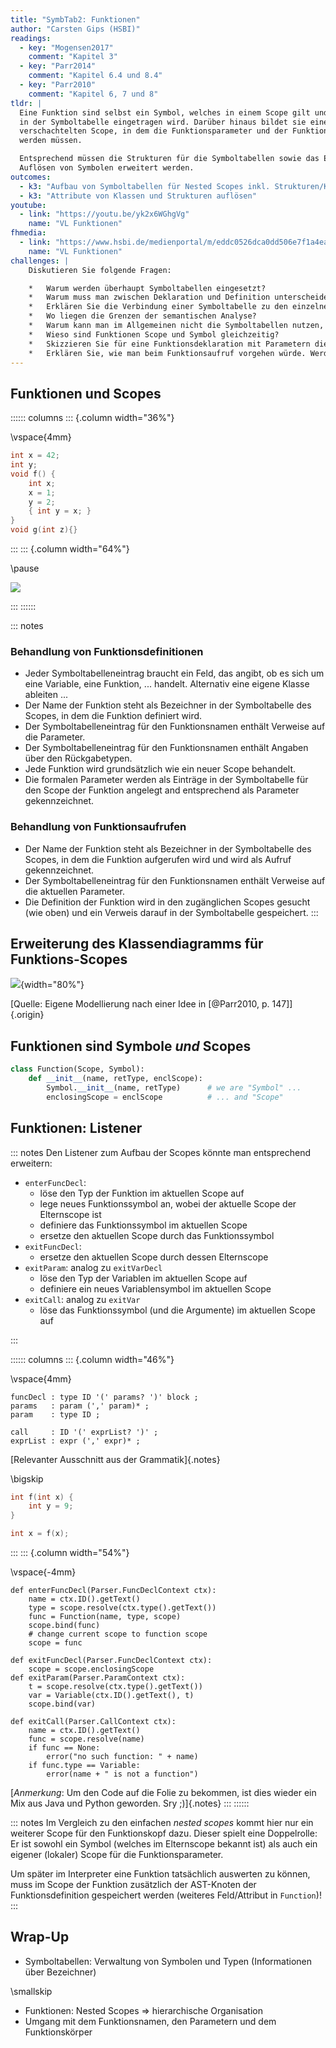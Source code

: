 ```yaml
---
title: "SymbTab2: Funktionen"
author: "Carsten Gips (HSBI)"
readings:
  - key: "Mogensen2017"
    comment: "Kapitel 3"
  - key: "Parr2014"
    comment: "Kapitel 6.4 und 8.4"
  - key: "Parr2010"
    comment: "Kapitel 6, 7 und 8"
tldr: |
  Eine Funktion sind selbst ein Symbol, welches in einem Scope gilt und entsprechend
  in der Symboltabelle eingetragen wird. Darüber hinaus bildet sie einen neuen
  verschachtelten Scope, in dem die Funktionsparameter und der Funktionskörper definiert
  werden müssen.

  Entsprechend müssen die Strukturen für die Symboltabellen sowie das Eintragen und das
  Auflösen von Symbolen erweitert werden.
outcomes:
  - k3: "Aufbau von Symboltabellen für Nested Scopes inkl. Strukturen/Klassen mit einem Listener"
  - k3: "Attribute von Klassen und Strukturen auflösen"
youtube:
  - link: "https://youtu.be/yk2x6WGhgVg"
    name: "VL Funktionen"
fhmedia:
  - link: "https://www.hsbi.de/medienportal/m/eddc0526dca0dd506e7f1a4ea426319fca05126ebacadb328ab8ccf68f2d0b038bc58b98ab51fdf3774db1b3a4ffe5b3d2279c7db4a37fe277ed2f3b27b9e495"
    name: "VL Funktionen"
challenges: |
    Diskutieren Sie folgende Fragen:

    *   Warum werden überhaupt Symboltabellen eingesetzt?
    *   Warum muss man zwischen Deklaration und Definition unterscheiden?
    *   Erklären Sie die Verbindung einer Symboltabelle zu den einzelnen Phasen einer Compiler-Pipeline.
    *   Wo liegen die Grenzen der semantischen Analyse?
    *   Warum kann man im Allgemeinen nicht die Symboltabellen nutzen, um die Werte von Symbolen mit zu speichern?
    *   Wieso sind Funktionen Scope und Symbol gleichzeitig?
    *   Skizzieren Sie für eine Funktionsdeklaration mit Parametern die resultierende Symboltabelle.
    *   Erklären Sie, wie man beim Funktionsaufruf vorgehen würde. Werden dabei Einträge in der Symboltabelle erzeugt?
---
```



## Funktionen und Scopes

:::::: columns
::: {.column width="36%"}

\vspace{4mm}

```c
int x = 42;
int y;
void f() {
    int x;
    x = 1;
    y = 2;
    { int y = x; }
}
void g(int z){}
```

:::
::: {.column width="64%"}

\pause

![](images/functionscopes.png)

:::
::::::

::: notes
### Behandlung von Funktionsdefinitionen

*   Jeder Symboltabelleneintrag braucht ein Feld, das angibt, ob es sich um eine
    Variable, eine Funktion, ... handelt. Alternativ eine eigene Klasse ableiten ...
*   Der Name der Funktion steht als Bezeichner in der Symboltabelle des Scopes, in dem
    die Funktion definiert wird.
*   Der Symboltabelleneintrag für den Funktionsnamen enthält Verweise auf die Parameter.
*   Der Symboltabelleneintrag für den Funktionsnamen enthält Angaben über den Rückgabetypen.
*   Jede Funktion wird grundsätzlich wie ein neuer Scope behandelt.
*   Die formalen Parameter werden als Einträge in der Symboltabelle für den Scope der
    Funktion angelegt and entsprechend als Parameter gekennzeichnet.

### Behandlung von Funktionsaufrufen

*   Der Name der Funktion steht als Bezeichner in der Symboltabelle des Scopes, in dem
    die Funktion aufgerufen wird und wird als Aufruf gekennzeichnet.
*   Der Symboltabelleneintrag für den Funktionsnamen enthält Verweise auf die aktuellen
    Parameter.
*   Die Definition der Funktion wird in den zugänglichen Scopes gesucht (wie oben) und
    ein Verweis darauf in der Symboltabelle gespeichert.
:::


## Erweiterung des Klassendiagramms für Funktions-Scopes

![](images/functionscopesuml.png){width="80%"}

[Quelle: Eigene Modellierung nach einer Idee in [@Parr2010, p. 147]]{.origin}


## Funktionen sind Symbole *und* Scopes

``` python
class Function(Scope, Symbol):
    def __init__(name, retType, enclScope):
        Symbol.__init__(name, retType)      # we are "Symbol" ...
        enclosingScope = enclScope          # ... and "Scope"
```

## Funktionen: Listener

::: notes
Den Listener zum Aufbau der Scopes könnte man entsprechend erweitern:

*   `enterFuncDecl`:
    *   löse den Typ der Funktion im aktuellen Scope auf
    *   lege neues Funktionssymbol an, wobei der aktuelle Scope der Elternscope ist
    *   definiere das Funktionssymbol im aktuellen Scope
    *   ersetze den aktuellen Scope durch das Funktionssymbol
*   `exitFuncDecl`:
    *   ersetze den aktuellen Scope durch dessen Elternscope
*   `exitParam`: analog zu `exitVarDecl`
    *   löse den Typ der Variablen im aktuellen Scope auf
    *   definiere ein neues Variablensymbol im aktuellen Scope
*   `exitCall`: analog zu `exitVar`
    *   löse das Funktionssymbol (und die Argumente) im aktuellen Scope auf

:::

:::::: columns
::: {.column width="46%"}

\vspace{4mm}

``` {.yacc size="footnotesize"}
funcDecl : type ID '(' params? ')' block ;
params   : param (',' param)* ;
param    : type ID ;

call     : ID '(' exprList? ')' ;
exprList : expr (',' expr)* ;
```

[Relevanter Ausschnitt aus der Grammatik]{.notes}

\bigskip

``` {.c size="footnotesize"}
int f(int x) {
    int y = 9;
}

int x = f(x);
```
:::
::: {.column width="54%"}

\vspace{-4mm}

``` {.python size="footnotesize"}
def enterFuncDecl(Parser.FuncDeclContext ctx):
    name = ctx.ID().getText()
    type = scope.resolve(ctx.type().getText())
    func = Function(name, type, scope)
    scope.bind(func)
    # change current scope to function scope
    scope = func

def exitFuncDecl(Parser.FuncDeclContext ctx):
    scope = scope.enclosingScope
def exitParam(Parser.ParamContext ctx):
    t = scope.resolve(ctx.type().getText())
    var = Variable(ctx.ID().getText(), t)
    scope.bind(var)

def exitCall(Parser.CallContext ctx):
    name = ctx.ID().getText()
    func = scope.resolve(name)
    if func == None:
        error("no such function: " + name)
    if func.type == Variable:
        error(name + " is not a function")
```

[*Anmerkung*: Um den Code auf die Folie zu bekommen, ist dies wieder ein Mix aus Java und Python geworden. Sry ;)]{.notes}
:::
::::::

::: notes
Im Vergleich zu den einfachen *nested scopes* kommt hier nur ein weiterer
Scope für den Funktionskopf dazu. Dieser spielt eine Doppelrolle: Er ist
sowohl ein Symbol (welches im Elternscope bekannt ist) als auch ein eigener
(lokaler) Scope für die Funktionsparameter.

Um später im Interpreter eine Funktion tatsächlich auswerten zu können, muss
im Scope der Funktion zusätzlich der AST-Knoten der Funktionsdefinition
gespeichert werden (weiteres Feld/Attribut in `Function`)!
:::


## Wrap-Up

*   Symboltabellen: Verwaltung von Symbolen und Typen (Informationen über Bezeichner)

\smallskip

*   Funktionen: Nested Scopes => hierarchische Organisation
*   Umgang mit dem Funktionsnamen, den Parametern und dem Funktionskörper
